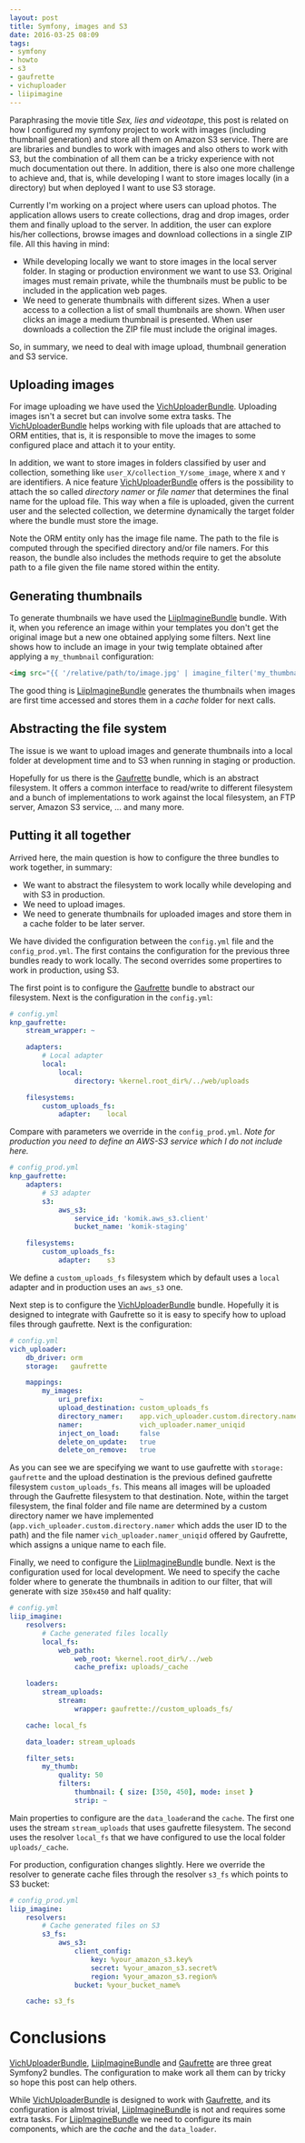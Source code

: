 ```yaml
---
layout: post
title: Symfony, images and S3
date: 2016-03-25 08:09
tags:
- symfony
- howto
- s3
- gaufrette
- vichuploader
- liipimagine
---
```


Paraphrasing the movie title *Sex, lies and videotape*, this post is related on how I configured my symfony project to work with images (including thumbnail generation) and store all them on Amazon S3 service. There are are libraries and bundles to work with images and also others to work with S3, but the combination of all them can be a tricky experience with not much documentation out there. In addition, there is also one more challenge to achieve and, that is, while developing I want to store images locally (in a directory) but when deployed I want to use S3 storage.

Currently I'm working on a project where users can upload photos. The application allows users to create collections, drag and drop images, order them and finally upload to the server. In addition, the user can explore his/her collections, browse images and download collections in a single ZIP file. All this having in mind:

- While developing locally we want to store images in the local server folder. In staging or production environment we want to use S3. Original images must remain private, while the thumbnails must be public to be included in the application web pages.
- We need to generate thumbnails with different sizes. When a user access to a collection a list of small thumbnails are shown. When user clicks an image a medium thumbnail is presented. When user downloads a collection the ZIP file must include the original images.

So, in summary, we need to deal with image upload, thumbnail generation and S3 service.


## Uploading images

For image uploading we have used the [VichUploaderBundle](https://github.com/dustin10/VichUploaderBundle). Uploading images isn't a secret but can involve some extra tasks. The [VichUploaderBundle](https://github.com/dustin10/VichUploaderBundle) helps working with file uploads that are attached to ORM entities, that is, it is responsible to move the images to some configured place and attach it to your entity.

In addition, we want to store images in folders classified by user and collection, something like `user_X/collection_Y/some_image`, where `X` and `Y` are identifiers. A nice feature [VichUploaderBundle](https://github.com/dustin10/VichUploaderBundle) offers is the possibility to attach the so called *directory namer* or *file namer* that determines the final name for the upload file. This way when a file is uploaded, given the current user and the selected collection, we determine dynamically the target folder where the bundle must store the image.

Note the ORM entity only has the image file name. The path to the file is computed through the specified directory and/or file namers. For this reason, the bundle also includes the methods require to get the absolute path to a file given the file name stored within the entity.

## Generating thumbnails

To generate thumbnails we have used the [LiipImagineBundle](https://github.com/liip/LiipImagineBundle) bundle. With it, when you reference an image within your templates you don't get the original image but a new one obtained applying some filters. Next line shows how to include an image in your twig template obtained after applying a `my_thumbnail` configuration:

```html
<img src="{{ '/relative/path/to/image.jpg' | imagine_filter('my_thumbnail') }}" />
```

The good thing is [LiipImagineBundle](https://github.com/liip/LiipImagineBundle) generates the thumbnails when images are first time accessed and stores them in a *cache* folder for next calls.

## Abstracting the file system

The issue is we want to upload images and generate thumbnails into a local folder at development time and to S3 when running in staging or production.

Hopefully for us there is the [Gaufrette](https://github.com/KnpLabs/Gaufrette) bundle, which is an abstract filesystem. It offers a common interface to read/write to different filesystem and a bunch of implementations to work against the local filesystem, an FTP server, Amazon S3 service, ... and many more.

## Putting it all together

Arrived here, the main question is how to configure the three bundles to work together, in summary:

- We want to abstract the filesystem to work locally while developing and with S3 in production.
- We need to upload images.
- We need to generate thumbnails for uploaded images and store them in a cache folder to be later server.

We have divided the configuration between the `config.yml` file and the `config_prod.yml`. The first contains the configuration for the previous three bundles ready to work locally. The second overrides some propertires to work in production, using S3.

The first point is to configure the [Gaufrette](https://github.com/KnpLabs/Gaufrette) bundle to abstract our filesystem. Next is the configuration in the `config.yml`:

```yaml
# config.yml
knp_gaufrette:
    stream_wrapper: ~

    adapters:
        # Local adapter
        local:
            local:
                directory: %kernel.root_dir%/../web/uploads

    filesystems:
        custom_uploads_fs:
            adapter:    local
```

Compare with parameters we override in the `config_prod.yml`. *Note for production you need to define an AWS-S3 service which I do not include here.*

```yaml
# config_prod.yml
knp_gaufrette:
    adapters:
        # S3 adapter
        s3:
            aws_s3:
                service_id: 'komik.aws_s3.client'
                bucket_name: 'komik-staging'

    filesystems:
        custom_uploads_fs:
            adapter:    s3
```

We define a `custom_uploads_fs` filesystem which by default uses a `local` adapter and in production uses an `aws_s3` one.

Next step is to configure the [VichUploaderBundle](https://github.com/dustin10/VichUploaderBundle) bundle. Hopefully it is designed to integrate with Gaufrette so it is easy to specify how to upload files through gaufrette. Next is the configuration:

```yaml
# config.yml
vich_uploader:
    db_driver: orm
    storage:   gaufrette

    mappings:
        my_images:
            uri_prefix:         ~
            upload_destination: custom_uploads_fs
            directory_namer:    app.vich_uploader.custom.directory.namer
            namer:              vich_uploader.namer_uniqid
            inject_on_load:     false
            delete_on_update:   true
            delete_on_remove:   true
```

As you can see we are specifying we want to use gaufrette with `storage: gaufrette` and the upload destination is the previous defined gaufrette filesystem `custom_uploads_fs`. This means all images will be uploaded through the Gaufrette filesystem to that destination. Note, within the target filesystem, the final folder and file name are determined by a custom directory namer we have implemented (`app.vich_uploader.custom.directory.namer` which adds the user ID to the path) and the file namer `vich_uploader.namer_uniqid` offered by Gaufrette, which assigns a unique name to each file.

Finally, we need to configure the [LiipImagineBundle](https://github.com/liip/LiipImagineBundle) bundle. Next is the configuration used for local development. We need to specify the cache folder where to generate the thumbnails in adition to our filter, that will generate with size `350x450` and half quality:

```yaml
# config.yml
liip_imagine:
    resolvers:
        # Cache generated files locally
        local_fs:
            web_path:
                web_root: %kernel.root_dir%/../web
                cache_prefix: uploads/_cache

    loaders:
        stream_uploads:
            stream:
                wrapper: gaufrette://custom_uploads_fs/

    cache: local_fs

    data_loader: stream_uploads

    filter_sets:
        my_thumb:
            quality: 50
            filters:
                thumbnail: { size: [350, 450], mode: inset }
                strip: ~
```

Main properties to configure are the `data_loader`and the `cache`. The first one uses the stream `stream_uploads` that uses gaufrette filesystem. The second uses the resolver `local_fs` that we have configured to use the local folder `uploads/_cache`.

For production, configuration changes slightly. Here we override the resolver to generate cache files through the resolver `s3_fs` which points to S3 bucket:

```yaml
# config_prod.yml
liip_imagine:
    resolvers:
        # Cache generated files on S3
        s3_fs:
            aws_s3:
                client_config:
                    key: %your_amazon_s3.key%
                    secret: %your_amazon_s3.secret%
                    region: %your_amazon_s3.region%
                bucket: %your_bucket_name%

    cache: s3_fs
```

# Conclusions

[VichUploaderBundle](https://github.com/dustin10/VichUploaderBundle), [LiipImagineBundle](https://github.com/liip/LiipImagineBundle) and [Gaufrette](https://github.com/KnpLabs/Gaufrette) are three great Symfony2 bundles. The configuration to make work all them can by tricky so hope this post can help others.

While [VichUploaderBundle](https://github.com/dustin10/VichUploaderBundle) is designed to work with [Gaufrette](https://github.com/KnpLabs/Gaufrette), and its configuration is almost trivial, [LiipImagineBundle](https://github.com/liip/LiipImagineBundle) is not and requires some extra tasks. For [LiipImagineBundle](https://github.com/liip/LiipImagineBundle) we need to configure its main components, which are the *cache* and the `data_loader`.

